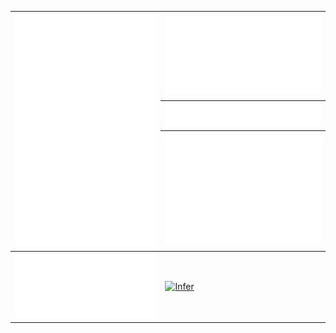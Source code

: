 <div align="center">
  <table>
    <thead>
      <tr>
        <th rowspan="3">
          <img src="./uwu/metrics.classic.svg" alt="classic" />
        </th>
        <th>
          <img src="./uwu/metrics.meteor.svg" alt="fullyear" />
        </th>
      </tr>
      <tr>
        <th>
          <img src="./uwu/metrics.notable.svg" alt="notable" />
        </th>
      </tr>
      <tr>
        <th>
          <img src="./uwu/metrics.plugin.isocalendar.fullyear.svg" alt="fullyear" />
        </th>
      </tr>
    </thead>
    <tbody>
      <tr>
        <td>
          <img src="./uwu/metrics.spoti.svg" alt="spoti" />
        </td>
        <td>
          <a href="https://discord.com/users/762574927487303691">
            <img src="https://lanyard.cnrad.dev/api/762574927487303691?borderRadius=20px&bg=00000000&idleMessage=probably%20Sleeping" alt="Infer" />
        </td>
      </tr>
    </tbody>
  </table>
</div>
<!-- uwuu -->
